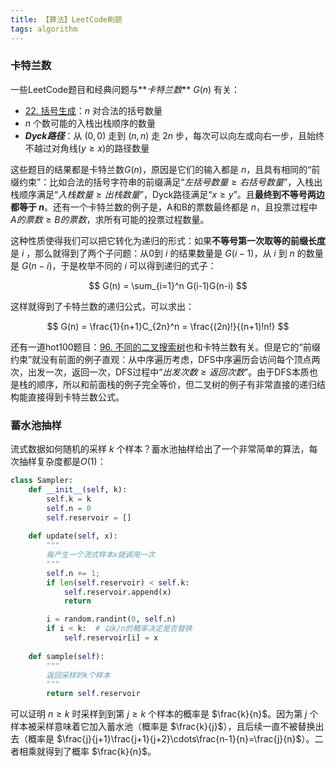 ```yaml
---
title: 【算法】LeetCode刷题
tags: algorithm
---
```


### 卡特兰数
一些LeetCode题目和经典问题与**_卡特兰数_** $G(n)$ 有关：

* [22. 括号生成](https://leetcode.cn/problems/generate-parentheses/description/)：$n$ 对合法的括号数量
* $n$ 个数可能的入栈出栈顺序的数量
* **_Dyck路径_**：从 $(0, 0)$ 走到 $(n, n)$ 走 $2n$ 步，每次可以向左或向右一步，且始终不越过对角线($y\ge x$)的路径数量

这些题目的结果都是卡特兰数$G(n)$，原因是它们的输入都是 $n$，且具有相同的“前缀约束”：比如合法的括号字符串的前缀满足“$左括号数量\ge 右括号数量$”，入栈出栈顺序满足“$入栈数量\ge 出栈数量$”，Dyck路径满足“$x\ge y$”。且**最终到不等号两边都等于 $n$**。还有一个卡特兰数的例子是，A和B的票数最终都是 $n$，且投票过程中 $A的票数 \ge B的票数$，求所有可能的投票过程数量。

这种性质使得我们可以把它转化为递归的形式：如果**不等号第一次取等的前缀长度**是 $i$ ，那么就得到了两个子问题：从0到 $i$ 的结果数量是 $G(i-1)$，从 $i$ 到 $n$ 的数量是 $G(n-i)$，于是枚举不同的 $i$ 可以得到递归的式子：

$$
G(n) = \sum_{i=1}^n G(i-1)G(n-i)
$$

这样就得到了卡特兰数的递归公式，可以求出：

$$
G(n) = \frac{1}{n+1}C_{2n}^n = \frac{(2n)!}{(n+1)!n!}
$$

还有一道hot100题目：[96. 不同的二叉搜索树](https://leetcode.cn/problems/unique-binary-search-trees)也和卡特兰数有关。但是它的“前缀约束”就没有前面的例子直观：从中序遍历考虑，DFS中序遍历会访问每个顶点两次，出发一次，返回一次，DFS过程中“$出发次数\ge 返回次数$”。由于DFS本质也是栈的顺序，所以和前面栈的例子完全等价，但二叉树的例子有非常直接的递归结构能直接得到卡特兰数公式。


### 蓄水池抽样

流式数据如何随机的采样 $k$ 个样本？蓄水池抽样给出了一个非常简单的算法，每次抽样复杂度都是$O(1)$：

```python
class Sampler:
    def __init__(self, k):
        self.k = k
        self.n = 0
        self.reservoir = []
    
    def update(self, x):
        """
        每产生一个流式样本x就调用一次
        """
        self.n += 1;
        if len(self.reservoir) < self.k:
            self.reservoir.append(x)
            return

        i = random.randint(0, self.n)
        if i < k:  # 以k/n的概率决定是否替换
            self.reservoir[i] = x
    
    def sample(self):
        """
        返回采样的k个样本
        """
        return self.reservoir
```

可以证明 $n\ge k$ 时采样到到第 $j\ge k$ 个样本的概率是 $\frac{k}{n}$。因为第 $j$ 个样本被采样意味着它加入蓄水池（概率是 $\frac{k}{j}$），且后续一直不被替换出去（概率是 $\frac{j}{j+1}\frac{j+1}{j+2}\cdots\frac{n-1}{n}=\frac{j}{n}$）。二者相乘就得到了概率 $\frac{k}{n}$。

<!-- ### 字典序

- [31. 下一个排列](https://leetcode.cn/problems/next-permutation/description/)
- [402. 移掉 K 位数字](https://leetcode.cn/problems/remove-k-digits/description/)

字典序相关的问题一般涉及一个性质：**元素从小到大排序得到的字符串是最小的，从大到小则是最大的**。
 -->
